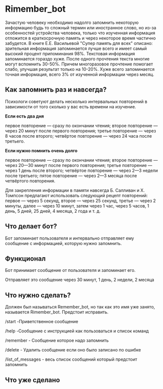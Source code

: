<h1>Rimember_bot</h1>

Зачастую человеку необходимо надолго запомнить некоторую
информацию будь то сложный термин или иностранное слово,
но из-за особенностей устройства человека, только что
изученная информация отложится в краткосрочную память и
через некоторое время частично забудется.
В книге Е.Е. Васильевой "Супер память для всех" описано:
зрительная информация запоминается лучше всего и имеет 
самый высокий процент припоминания 98%.
Текстовая информация запоминается гораздо хуже. После
одного прочтения текста многие могут вспомнить 30-50%.
Причем многоразовое прочтение помогает слабо, улучшая
результат только на 10-20%.
Хуже всего запоминается точная информация, всего 3% от
изученной информации через месяц.

<h2>Как запомнить раз и навсегда?</h2>

Психологи советуют делать несколько интервальных повторений
в зависимости от того сколько у вас есть времени на изучение.

<b>Если есть два дня</b>

первое повторение — сразу по окончании чтения;
второе повторение — через 20 минут после первого повторения;
третье повторение — через 8 часов после второго;
четвёртое повторение — через 24 часа после третьего.

<b>Если нужно помнить очень долго</b>

первое повторение — сразу по окончании чтения;
второе повторение — через 20—30 минут после первого повторения;
третье повторение — через 1 день после второго;
четвёртое повторение — через 2—3 недели после третьего;
пятое повторение — через 2—3 месяца после четвёртого повторения.

Для закрепления информации в памяти навсегда Б. Салливан
и Х. Томпсон предлагают использовать следующий рецепт
повторений: первое — через 5 секунд, второе — через 25
секунд, третье — через 2 минуты, далее — через 10 минут,
затем через 1 час, через 5 часов, 1 день, 5 дней, 25 дней,
4 месяца, 2 года и т. д.

<h2>Что делает бот?</h2>

Бот запоминает пользователя и интервально отправляет ему
сообщение с информацией, которую нужно запомнить.

<h2>Функционал</h2>

Бот принимает сообщение от пользователя и запоминает его.

Отправляет это сообщение через 30 минут, 1 день, 2 недели, 2 месяца

<h2>Что нужно сделать?</h2>

<p>Должен был называться Remember_bot, но так как это имя
уже занято, называется Rimember_bot. Предстоит исправить.</p>

/start -Приветственное сообщение

/help -Сообщение с инструкцией как пользоваться и список команд

/remember - Сообщение которое надо запомнить

/delete - Удалить сообщение если оно было записано по ошибке

/list_of_messages - весь список сообщений который предстоит запомнить

<h2>Что уже сделано</h2>


